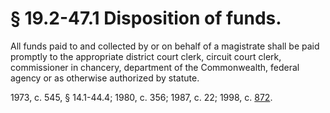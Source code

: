 # § 19.2-47.1 Disposition of funds.

<p>All funds paid to and collected by or on behalf of a magistrate shall be paid promptly to the appropriate district court clerk, circuit court clerk, commissioner in chancery, department of the Commonwealth, federal agency or as otherwise authorized by statute.</p><p>1973, c. 545, § 14.1-44.4; 1980, c. 356; 1987, c. 22; 1998, c. <a href='http://lis.virginia.gov/cgi-bin/legp604.exe?981+ful+CHAP0872'>872</a>.</p>